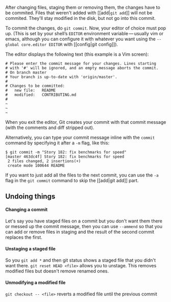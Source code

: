After changing files, staging them or removing them, the changes have to be commited. Files that weren't added with [[add|`git add`]] will not be commited. They'll stay modified in the disk, but not go into this commit.

To commit the changes, do `git commit`.  Now, your editor of choice must pop up. (This is set by your shell’s `EDITOR` environment variable — usually vim or emacs, although you can configure it with whatever you want using the `--global core.editor EDITOR` with [[config|git config]]).

The editor displays the following text (this example is a Vim screen):

```
# Please enter the commit message for your changes. Lines starting
# with '#' will be ignored, and an empty message aborts the commit.
# On branch master
# Your branch is up-to-date with 'origin/master'.
#
# Changes to be committed:
#	new file:   README
#	modified:   CONTRIBUTING.md
#
~
~
~
```

When you exit the editor, Git creates your commit with that commit message (with the comments and diff stripped out).

Alternatively, you can type your commit message inline with the `commit` command by specifying it after a `-m` flag, like this:

```console
$ git commit -m "Story 182: fix benchmarks for speed"
[master 463dc4f] Story 182: fix benchmarks for speed
 2 files changed, 2 insertions(+)
 create mode 100644 README
```

If you want to just add all the files to the next commit, you can use the `-a` flag in the `git commit` command to skip the [[add|git add]] part.

## Undoing things

#### Changing a commit

Let's say you have staged files on a commit but you don't want them there or messed up the commit message, then you can use `--ammend` so that you can add or remove files in staging and the result of the second commit replaces the first.

#### Unstaging a staged file

So you `git add *` and then git status shows a staged file that you didn't want there. `git reset HEAD <file>` allows you to unstage. This removes modified files but doesn't remove renamed ones.

#### Unmodifying a modified file

`git checkout -- <file>` reverts a modified file until the previous commit